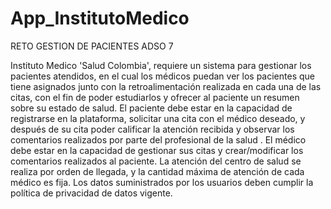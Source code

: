 # App_InstitutoMedico

RETO GESTION DE PACIENTES ADSO 7

Instituto Medico 'Salud Colombia', requiere un sistema para gestionar los pacientes atendidos, en el cual los médicos puedan ver los pacientes que tiene asignados junto con la retroalimentación realizada en cada una de las citas, con el fin de poder estudiarlos y ofrecer al paciente un resumen sobre su estado de salud.
El paciente debe estar en la capacidad de registrarse en la plataforma, solicitar una cita con el médico deseado, y después de su cita poder calificar la atención recibida y observar los comentarios realizados por parte del profesional de la salud .
El médico debe estar en la capacidad de gestionar sus citas y crear/modificar los comentarios realizados al paciente.
La atención del centro de salud se realiza por orden de llegada, y la cantidad máxima de atención de cada médico es fija.
Los datos suministrados por los usuarios deben cumplir la política de privacidad de datos vigente.
